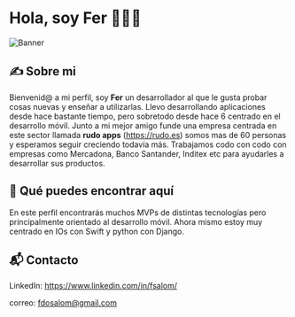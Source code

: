 # Hola, soy Fer 👋👨‍💻

![Banner](../README/banner.png)

## ✍️ Sobre mi

Bienvenid@ a mi perfil, soy **Fer** un desarrollador al que le gusta probar cosas nuevas y enseñar a utilizarlas. 
Llevo desarrollando aplicaciones desde hace bastante tiempo, pero sobretodo desde hace 6 centrado en el desarrollo móvil. 
Junto a mi mejor amigo funde una empresa centrada en este sector llamada **rudo apps** (https://rudo.es) somos mas de 60 personas y esperamos seguir creciendo todavía más. 
Trabajamos codo con codo con empresas como Mercadona, Banco Santander, Inditex etc para ayudarles a desarrollar sus productos.

## 👀 Qué puedes encontrar aquí

En este perfil encontrarás muchos MVPs de distintas tecnologías pero principalmente orientado al desarrollo móvil. Ahora mismo estoy
muy centrado en IOs con Swift y python con Django.

## 📬 Contacto

LinkedIn: https://www.linkedin.com/in/fsalom/

correo: fdosalom@gmail.com

